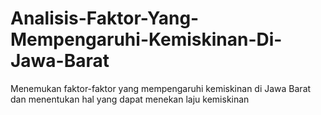 # Analisis-Faktor-Yang-Mempengaruhi-Kemiskinan-Di-Jawa-Barat
Menemukan faktor-faktor yang mempengaruhi kemiskinan di Jawa Barat dan menentukan  hal yang dapat menekan laju kemiskinan
